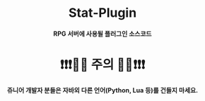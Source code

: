 <h1 align="middle">Stat-Plugin</h1>

<h4 align="middle">RPG 서버에 사용될 플러그인 소스코드</h4>

<h1 align="middle">❗❗❗🚫🚫 주의 🚫🚫❗❗❗</h1>
<h4 align="middle">쥬니어 개발자 분들은 자바외 다른 언어(Python, Lua 등)를 건들지 마세요.</h4>
